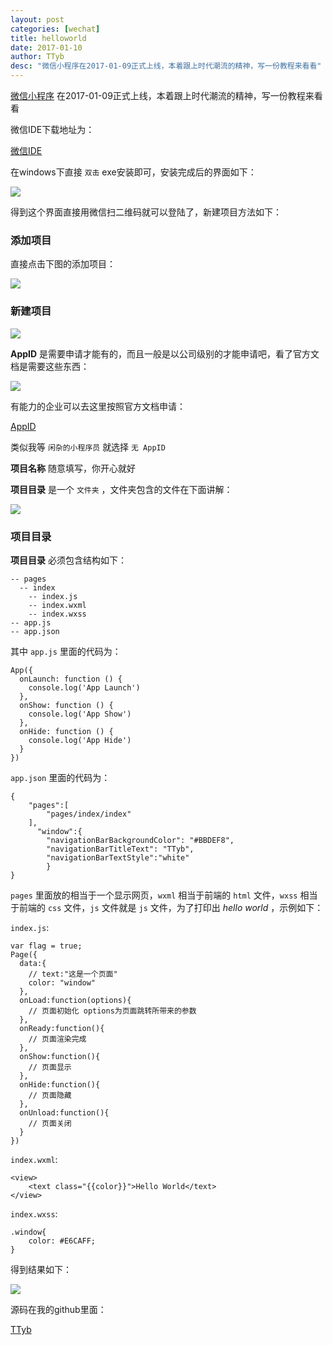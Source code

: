 ```yaml
---
layout: post
categories: [wechat]
title: helloworld
date: 2017-01-10
author: TTyb
desc: "微信小程序在2017-01-09正式上线，本着跟上时代潮流的精神，写一份教程来看看"
---
```


[微信小程序](https://mp.weixin.qq.com/) 在2017-01-09正式上线，本着跟上时代潮流的精神，写一份教程来看看

微信IDE下载地址为：

[微信IDE](https://mp.weixin.qq.com/debug/wxadoc/dev/devtools/download.html)

在windows下直接 `双击` exe安装即可，安装完成后的界面如下：

![](http://images2015.cnblogs.com/blog/996148/201701/996148-20170110141456056-342202008.png)

得到这个界面直接用微信扫二维码就可以登陆了，新建项目方法如下：

### 添加项目

直接点击下图的添加项目：

![](http://images2015.cnblogs.com/blog/996148/201701/996148-20170110141706697-1386531211.png)

### 新建项目

![](http://images2015.cnblogs.com/blog/996148/201701/996148-20170110141826510-2011355918.png)

**AppID** 是需要申请才能有的，而且一般是以公司级别的才能申请吧，看了官方文档是需要这些东西：

![](http://images2015.cnblogs.com/blog/996148/201701/996148-20170110142013666-1270134048.png)

有能力的企业可以去这里按照官方文档申请：

[AppID](https://mp.weixin.qq.com/debug/wxadoc/introduction/)

类似我等 `闲杂的小程序员` 就选择 `无 AppID`

**项目名称** 随意填写，你开心就好

**项目目录** 是一个 `文件夹` ，文件夹包含的文件在下面讲解：

![](http://images2015.cnblogs.com/blog/996148/201701/996148-20170110142524978-1679836237.png)

### 项目目录

**项目目录** 必须包含结构如下：

```
-- pages
  -- index
    -- index.js
    -- index.wxml
    -- index.wxss
-- app.js
-- app.json
```

其中 `app.js` 里面的代码为：

```
App({
  onLaunch: function () {
    console.log('App Launch')
  },
  onShow: function () {
    console.log('App Show')
  },
  onHide: function () {
    console.log('App Hide')
  }
})
```

`app.json` 里面的代码为：

```
{
    "pages":[
        "pages/index/index"
    ],
      "window":{
        "navigationBarBackgroundColor": "#BBDEF8",
        "navigationBarTitleText": "TTyb",
        "navigationBarTextStyle":"white"
        }
}
```

`pages` 里面放的相当于一个显示网页，`wxml` 相当于前端的 `html` 文件，`wxss` 相当于前端的 `css` 文件，`js` 文件就是 `js` 文件，为了打印出 *hello world* ，示例如下：

`index.js`:

```
var flag = true;
Page({
  data:{
    // text:"这是一个页面"
    color: "window"
  },
  onLoad:function(options){
    // 页面初始化 options为页面跳转所带来的参数
  },
  onReady:function(){
    // 页面渲染完成
  },
  onShow:function(){
    // 页面显示
  },
  onHide:function(){
    // 页面隐藏
  },
  onUnload:function(){
    // 页面关闭
  }
})
```

`index.wxml`:

```
<view>
    <text class="{{color}}">Hello World</text>
</view>
```

`index.wxss`:

```
.window{
    color: #E6CAFF;
}
```

得到结果如下：

![](http://images2015.cnblogs.com/blog/996148/201701/996148-20170110143907572-474673645.png)

源码在我的github里面：

[TTyb](https://github.com/TTyb/wechat_helloworld)